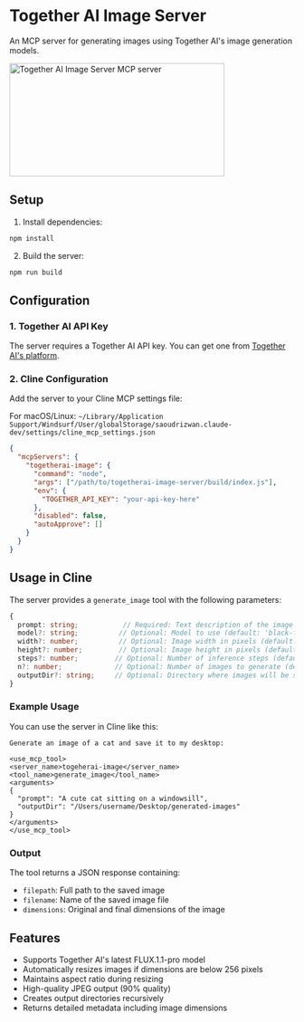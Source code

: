 # Together AI Image Server

An MCP server for generating images using Together AI's image generation models.

<a href="https://glama.ai/mcp/servers/2cwphjnpgw"><img width="380" height="200" src="https://glama.ai/mcp/servers/2cwphjnpgw/badge" alt="Together AI Image Server MCP server" /></a>

## Setup

1. Install dependencies:
```bash
npm install
```

2. Build the server:
```bash
npm run build
```

## Configuration

### 1. Together AI API Key

The server requires a Together AI API key. You can get one from [Together AI's platform](https://api.together.xyz/).

### 2. Cline Configuration

Add the server to your Cline MCP settings file:

For macOS/Linux: `~/Library/Application Support/Windsurf/User/globalStorage/saoudrizwan.claude-dev/settings/cline_mcp_settings.json`

```json
{
  "mcpServers": {
    "togetherai-image": {
      "command": "node",
      "args": ["/path/to/togetherai-image-server/build/index.js"],
      "env": {
        "TOGETHER_API_KEY": "your-api-key-here"
      },
      "disabled": false,
      "autoApprove": []
    }
  }
}
```

## Usage in Cline

The server provides a `generate_image` tool with the following parameters:

```typescript
{
  prompt: string;           // Required: Text description of the image to generate
  model?: string;          // Optional: Model to use (default: 'black-forest-labs/FLUX.1.1-pro')
  width?: number;          // Optional: Image width in pixels (default: 1024)
  height?: number;         // Optional: Image height in pixels (default: 768)
  steps?: number;         // Optional: Number of inference steps (default: 28)
  n?: number;             // Optional: Number of images to generate (default: 1)
  outputDir?: string;     // Optional: Directory where images will be saved (default: './output')
}
```

### Example Usage

You can use the server in Cline like this:

```
Generate an image of a cat and save it to my desktop:

<use_mcp_tool>
<server_name>togeherai-image</server_name>
<tool_name>generate_image</tool_name>
<arguments>
{
  "prompt": "A cute cat sitting on a windowsill",
  "outputDir": "/Users/username/Desktop/generated-images"
}
</arguments>
</use_mcp_tool>
```

### Output

The tool returns a JSON response containing:
- `filepath`: Full path to the saved image
- `filename`: Name of the saved image file
- `dimensions`: Original and final dimensions of the image

## Features

- Supports Together AI's latest FLUX.1.1-pro model
- Automatically resizes images if dimensions are below 256 pixels
- Maintains aspect ratio during resizing
- High-quality JPEG output (90% quality)
- Creates output directories recursively
- Returns detailed metadata including image dimensions
